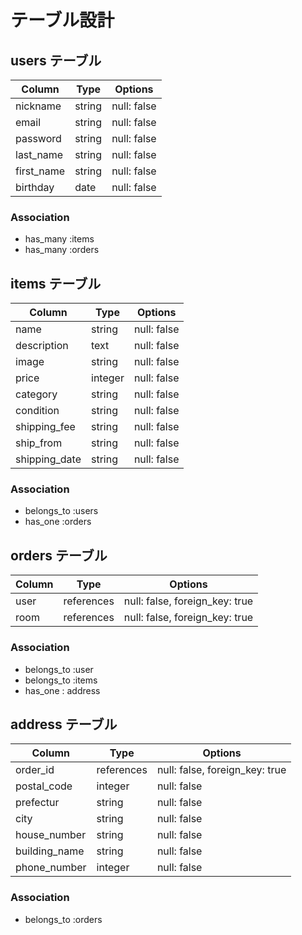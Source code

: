 # テーブル設計

## users テーブル

| Column     | Type   | Options     |
| ---------- | ------ | ----------- |
| nickname   | string | null: false |
| email      | string | null: false |
| password   | string | null: false |
| last_name  | string | null: false |
| first_name | string | null: false |
| birthday   | date   | null: false |

### Association

- has_many :items
- has_many :orders

## items テーブル

| Column        | Type    | Options     |
| ------------- | ------- | ----------- |
| name          | string  | null: false |
| description   | text    | null: false |
| image         | string  | null: false |
| price         | integer | null: false |
| category      | string  | null: false |
| condition     | string  | null: false |
| shipping_fee  | string  | null: false |
| ship_from     | string  | null: false |
| shipping_date | string  | null: false |

### Association

- belongs_to :users
- has_one :orders

## orders テーブル

| Column | Type       | Options                        |
| ------ | ---------- | ------------------------------ |
| user   | references | null: false, foreign_key: true |
| room   | references | null: false, foreign_key: true |

### Association

- belongs_to :user
- belongs_to :items
- has_one : address

## address テーブル

| Column        | Type       | Options                        |
| ------------- | ---------- | ------------------------------ |
| order_id      | references | null: false, foreign_key: true |
| postal_code   | integer    | null: false                    |
| prefectur     | string     | null: false                    |
| city          | string     | null: false                    |
| house_number  | string     | null: false                    |
| building_name | string     | null: false                    |
| phone_number  | integer    | null: false                    |

### Association

- belongs_to :orders